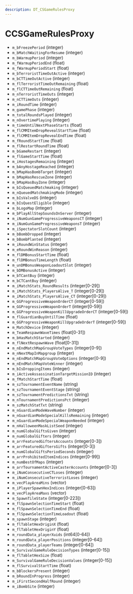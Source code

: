 ```yaml
---
description: DT_CSGameRulesProxy
---
```


# CCSGameRulesProxy


* `m_bFreezePeriod` (integer)
* `m_bMatchWaitingForResume` (integer)
* `m_bWarmupPeriod` (integer)
* `m_fWarmupPeriodEnd` (float)
* `m_fWarmupPeriodStart` (float)
* `m_bTerroristTimeOutActive` (integer)
* `m_bCTTimeOutActive` (integer)
* `m_flTerroristTimeOutRemaining` (float)
* `m_flCTTimeOutRemaining` (float)
* `m_nTerroristTimeOuts` (integer)
* `m_nCTTimeOuts` (integer)
* `m_iRoundTime` (integer)
* `m_gamePhase` (integer)
* `m_totalRoundsPlayed` (integer)
* `m_nOvertimePlaying` (integer)
* `m_timeUntilNextPhaseStarts` (float)
* `m_flCMMItemDropRevealStartTime` (float)
* `m_flCMMItemDropRevealEndTime` (float)
* `m_fRoundStartTime` (float)
* `m_flRestartRoundTime` (float)
* `m_bGameRestart` (integer)
* `m_flGameStartTime` (float)
* `m_iHostagesRemaining` (integer)
* `m_bAnyHostageReached` (integer)
* `m_bMapHasBombTarget` (integer)
* `m_bMapHasRescueZone` (integer)
* `m_bMapHasBuyZone` (integer)
* `m_bIsQueuedMatchmaking` (integer)
* `m_nQueuedMatchmakingMode` (integer)
* `m_bIsValveDS` (integer)
* `m_bIsQuestEligible` (integer)
* `m_bLogoMap` (integer)
* `m_bPlayAllStepSoundsOnServer` (integer)
* `m_iNumGunGameProgressiveWeaponsCT` (integer)
* `m_iNumGunGameProgressiveWeaponsT` (integer)
* `m_iSpectatorSlotCount` (integer)
* `m_bBombDropped` (integer)
* `m_bBombPlanted` (integer)
* `m_iRoundWinStatus` (integer)
* `m_eRoundWinReason` (integer)
* `m_flDMBonusStartTime` (float)
* `m_flDMBonusTimeLength` (float)
* `m_unDMBonusWeaponLoadoutSlot` (integer)
* `m_bDMBonusActive` (integer)
* `m_bTCantBuy` (integer)
* `m_bCTCantBuy` (integer)
* `m_iMatchStats_RoundResults` (integer[0-29])
* `m_iMatchStats_PlayersAlive_T` (integer[0-29])
* `m_iMatchStats_PlayersAlive_CT` (integer[0-29])
* `m_GGProgressiveWeaponOrderCT` (integer[0-59])
* `m_GGProgressiveWeaponOrderT` (integer[0-59])
* `m_GGProgressiveWeaponKillUpgradeOrderCT` (integer[0-59])
* `m_flGuardianBuyUntilTime` (float)
* `m_GGProgressiveWeaponKillUpgradeOrderT` (integer[0-59])
* `m_MatchDevice` (integer)
* `m_TeamRespawnWaveTimes` (float[0-31])
* `m_bHasMatchStarted` (integer)
* `m_flNextRespawnWave` (float[0-31])
* `m_nEndMatchMapGroupVoteTypes` (integer[0-9])
* `m_nNextMapInMapgroup` (integer)
* `m_nEndMatchMapGroupVoteOptions` (integer[0-9])
* `m_nEndMatchMapVoteWinner` (integer)
* `m_bIsDroppingItems` (integer)
* `m_iActiveAssassinationTargetMissionID` (integer)
* `m_fMatchStartTime` (float)
* `m_szTournamentEventName` (string)
* `m_szTournamentEventStage` (string)
* `m_szTournamentPredictionsTxt` (string)
* `m_nTournamentPredictionsPct` (integer)
* `m_szMatchStatTxt` (string)
* `m_nGuardianModeWaveNumber` (integer)
* `m_nGuardianModeSpecialKillsRemaining` (integer)
* `m_nGuardianModeSpecialWeaponNeeded` (integer)
* `m_nHalloweenMaskListSeed` (integer)
* `m_numGlobalGiftsGiven` (integer)
* `m_numGlobalGifters` (integer)
* `m_arrFeaturedGiftersAccounts` (integer[0-3])
* `m_arrFeaturedGiftersGifts` (integer[0-3])
* `m_numGlobalGiftsPeriodSeconds` (integer)
* `m_arrProhibitedItemIndices` (integer[0-99])
* `m_numBestOfMaps` (integer)
* `m_arrTournamentActiveCasterAccounts` (integer[0-3])
* `m_iNumConsecutiveCTLoses` (integer)
* `m_iNumConsecutiveTerroristLoses` (integer)
* `m_vecPlayAreaMins` (vector)
* `m_iPlayerSpawnHexIndices` (integer[0-63])
* `m_vecPlayAreaMaxs` (vector)
* `m_SpawnTileState` (integer[0-223])
* `m_flSpawnSelectionTimeStart` (float)
* `m_flSpawnSelectionTimeEnd` (float)
* `m_flSpawnSelectionTimeLoadout` (float)
* `m_spawnStage` (integer)
* `m_flTabletHexOriginX` (float)
* `m_flTabletHexOriginY` (float)
* `m_roundData_playerXuids` (int64[0-64])
* `m_roundData_playerPositions` (integer[0-64])
* `m_roundData_playerTeams` (integer[0-64])
* `m_SurvivalGameRuleDecisionTypes` (integer[0-15])
* `m_flTabletHexSize` (float)
* `m_SurvivalGameRuleDecisionValues` (integer[0-15])
* `m_flSurvivalStartTime` (float)
* `m_bBlockersPresent` (integer)
* `m_bRoundInProgress` (integer)
* `m_iFirstSecondHalfRound` (integer)
* `m_iBombSite` (integer)

